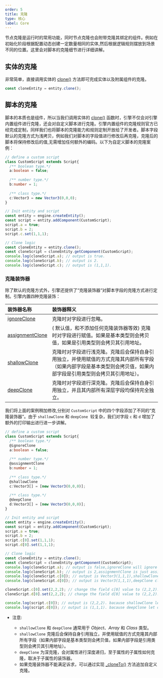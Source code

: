 ```yaml
---
order: 5
title: 克隆
type: 核心
label: Core
---
```



节点克隆是运行时的常用功能，同时节点克隆也会附带克隆其绑定的组件。例如在初始化阶段根据配置动态创建一定数量相同的实体,然后根据逻辑规则摆放到场景不同的位置。这里会对脚本的克隆细节进行详细讲解。

## 实体的克隆
非常简单，直接调用实体的 [clone()](${api}design/IClone#clone) 方法即可完成实体以及附属组件的克隆。
```typescript
const cloneEntity = entity.clone();
```

## 脚本的克隆
脚本的本质也是组件，所以当我们调用实体的 [clone()](${api}design/IClone#clone) 函数时，引擎不仅会对引擎内置组件进行克隆，还会对自定义脚本进行克隆。引擎内置组件的克隆规则官方已经完成定制，同样我们也将脚本的克隆能力和规则定制开放给了开发者。脚本字段默认的克隆方式为浅拷贝，例如我们对脚本的字段值进行修改后再克隆，克隆后的脚本将保持修改后的值,无需增加任何额外的编码。以下为自定义脚本的克隆案例：
```typescript
// define a custom script
class CustomScript extends Script{
  /** boolean type.*/
  a:boolean = false;
  
  /** number type.*/
  b:number = 1;
  
  /** class type.*/
  c:Vector3 = new Vector3(0,0,0);
}

// Init entity and script
const entity = engine.createEntity();
const script = entity.addComponent(CustomScript);
script.a = true;
script.b = 2;
script.c.set(1,1,1);

// Clone logic
const cloneEntity = entity.clone();
const cloneScript = cloneEntity.getComponent(CustomScript);
console.log(cloneScript.a); // output is true.
console.log(cloneScript.b); // output is 2.
console.log(cloneScript.c); // output is (1,1,1).
```
### 克隆装饰器
除了默认的克隆方式外，引擎还提供了“克隆装饰器“对脚本字段的克隆方式进行定制。引擎内置四种克隆装饰：

| 装饰器名称 | 装饰器释义 |
| :--- | :--- |
| [ignoreClone](${api}core/ignoreClone) | 克隆时对字段进行忽略。 |
| [assignmentClone](${api}core/assignmentClone) | ( 默认值，和不添加任何克隆装饰器等效) 克隆时对字段进行赋值。如果是基本类型则会拷贝值，如果是引用类型则会拷贝其引用地址。 |
| [shallowClone](${api}core/shallowClone) | 克隆时对字段进行浅克隆。克隆后会保持自身引用独立，并使用赋值的方式克隆其内部所有字段（如果内部字段是基本类型则会拷贝值，如果内部字段是引用类型则会拷贝其引用地址）。|
| [deepClone](${api}core/deepClone) | 克隆时对字段进行深克隆。克隆后会保持自身引用独立，并且其内部所有深层字段均保持完全独立。|

我们将上面的案例稍加修改,分别对 `CustomScript` 中的四个字段添加了不同的“克隆装饰器“。由于 `shallowClone` 和 `deepCone`  较复杂，我们对字段 `c` 和 `d` 增加了额外的打印输出进行进一步讲解。
```typescript
// define a custom script
class CustomScript extends Script{
  /** boolean type.*/
  @ignoreClone
  a:boolean = false;
  
  /** number type.*/
  @assignmentClone
  b:number = 1;
  
  /** class type.*/
  @shallowClone
  c:Vector3[] = [new Vector3(0,0,0)];
  
  /** class type.*/
  @deepClone
  d:Vector3[] = [new Vector3(0,0,0)];
}

// Init entity and script
const entity = engine.createEntity();
const script = entity.addComponent(CustomScript);
script.a = true;
script.b = 2;
script.c[0].set(1,1,1);
script.d[0].set(1,1,1);

// Clone logic
const cloneEntity = entity.clone();
const cloneScript = cloneEntity.getComponent(CustomScript);
console.log(cloneScript.a); // output is false,ignoreClone will ignore the value.
console.log(cloneScript.b); // output is 2,assignmentClone is just assignment the origin value.
console.log(cloneScript.c[0]); // output is Vector3(1,1,1),shallowClone clone the array shell,but use the same element.
console.log(cloneScript.d[0]); // output is Vector3(1,1,1),deepClone clone the array shell and also clone the element.

cloneScript.c[0].set(2,2,2); // change the field c[0] value to (2,2,2).
cloneScript.d[0].set(2,2,2); // change the field d[0] value to (2,2,2).

console.log(script.c[0]); // output is (2,2,2). bacause shallowClone let c[0] use the same reference with cloneScript's c[0].
console.log(script.d[0]); // output is (1,1,1). bacause deepClone let d[0] use the different reference with cloneScript's d[0].
```
- 注意: 

  - `shallowClone` 和 `deepClone` 通常用于 *Object*、*Array* 和 *Class* 类型。
  - `shallowClone` 克隆后会保持自身引用独立，并使用赋值的方式克隆其内部所有字段（如果内部字段是基本类型则会拷贝值，如果内部字段是引用类型则会拷贝其引用地址）。
  - `deepClone` 为深克隆，会对属性进行深度递归，至于属性的子属性如何克隆，取决于子属性的装饰器。
  - 如果克隆装饰器不能满足诉求，可以通过实现 [_cloneTo()](${api}design/IClone#cloneTo) 方法追加自定义克隆。

